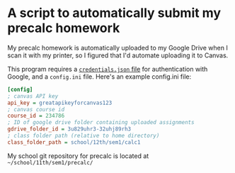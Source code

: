 # A script to automatically submit my precalc homework

My precalc homework is automatically uploaded to my Google Drive when I scan it with my printer, so I figured that I'd automate uploading it to Canvas.

This program requires a [`credentials.json` file](https://cloud.google.com/docs/authentication/getting-started) for authentication with Google, and a `config.ini` file. Here's an example config.ini file:

```ini
[config]
; canvas API key
api_key = greatapikeyforcanvas123
; canvas course id
course_id = 234786
; ID of google drive folder containing uploaded assignments
gdrive_folder_id = 3u829uhr3-32uhj89rh3
; class folder path (relative to home directory)
class_folder_path = school/12th/sem1/calc1
```

My school git repository for precalc is located at `~/school/11th/sem1/precalc/`